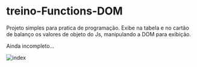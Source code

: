 # treino-Functions-DOM
Projeto simples para pratica de programação.
Exibe na tabela e no cartão de balanço os valores de objeto do Js, manipulando a DOM para exibição.

Ainda incompleto...

![index](https://user-images.githubusercontent.com/60291930/162506901-05196068-9dc6-4687-870a-337dcf09106c.jpg)


